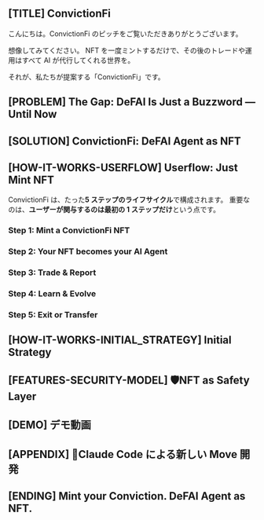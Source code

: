 ## [TITLE] ConvictionFi

こんにちは。ConvictionFi のピッチをご覧いただきありがとうございます。

想像してみてください。
NFT を一度ミントするだけで、その後のトレードや運用はすべて AI が代行してくれる世界を。

それが、私たちが提案する「ConvictionFi」です。

## [PROBLEM] The Gap: DeFAI Is Just a Buzzword — Until Now

## [SOLUTION] ConvictionFi: DeFAI Agent as NFT

## [HOW-IT-WORKS-USERFLOW] Userflow: Just Mint NFT

ConvictionFi は、たった**5 ステップのライフサイクル**で構成されます。
重要なのは、**ユーザーが関与するのは最初の 1 ステップだけ**という点です。

### Step 1: Mint a ConvictionFi NFT

### Step 2: Your NFT becomes your AI Agent

### Step 3: Trade & Report

### Step 4: Learn & Evolve

### Step 5: Exit or Transfer

## [HOW-IT-WORKS-INITIAL_STRATEGY] Initial Strategy

## [FEATURES-SECURITY-MODEL] 🛡️NFT as Safety Layer

## [DEMO] デモ動画

## [APPENDIX] 🤖Claude Code による新しい Move 開発

## [ENDING] Mint your Conviction. DeFAI Agent as NFT.
